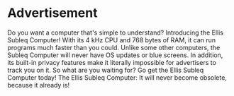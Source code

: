 # Advertisement

Do you want a computer that's simple to understand? Introducing the Ellis Subleq Computer! With its 4 kHz CPU and 768 bytes of RAM, it can run programs much faster than you could. Unlike some other computers, the Subleq Computer will never have OS updates or blue screens. In addition, its built-in privacy features make it literally impossible for advertisers to track you on it. So what are you waiting for? Go get the Ellis Subleq Computer today! The Ellis Subleq Computer: It will never become obsolete, because it already is!
